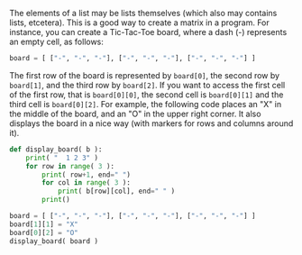 The elements of a list may be lists themselves (which also may contains
lists, etcetera). This is a good way to create a matrix in a program.
For instance, you can create a Tic-Tac-Toe board, where a dash (-)
represents an empty cell, as follows:

```python
board = [ ["-", "-", "-"], ["-", "-", "-"], ["-", "-", "-"] ]
```

The first row of the board is represented by `board[0]`, the second row
by `board[1]`, and the third row by `board[2]`. If you want to access
the first cell of the first row, that is `board[0][0]`, the second cell
is `board[0][1]` and the third cell is `board[0][2]`. For example, the
following code places an "X" in the middle of the board, and an "O" in
the upper right corner. It also displays the board in a nice way (with
markers for rows and columns around it).

```python
def display_board( b ):
    print( "  1 2 3" )
    for row in range( 3 ):
        print( row+1, end=" ")
        for col in range( 3 ):
            print( b[row][col], end=" " )
        print()

board = [ ["-", "-", "-"], ["-", "-", "-"], ["-", "-", "-"] ]
board[1][1] = "X"
board[0][2] = "O"
display_board( board )
```
